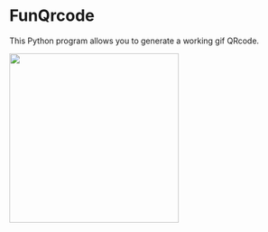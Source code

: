 # FunQrcode

<p>This Python program allows you to generate a working gif QRcode.
</p>
<img src='https://github.com/arunike/FunQrcode/blob/main/Qrcode.gif' width='300'>
